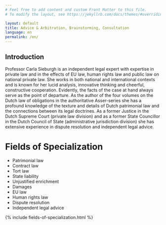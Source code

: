 ```yaml
---
# Feel free to add content and custom Front Matter to this file.
# To modify the layout, see https://jekyllrb.com/docs/themes/#overriding-theme-defaults

layout: default
title: Advice & Arbitration, Brainstorming, Consultation
language: en
permalink: /en/
---
```

## Introduction

Professor Carla Sieburgh is an independent legal expert with expertise in
private law and in the effects of EU law, human rights law and public law on
national private law. She works in both national and international contexts and
is known for her lucid analysis, innovative thinking and cheerful, constructive
cooperation. Evidently, the facts of the case at hand always serve as the point
of departure. As the author of the four volumes on the Dutch law of obligations
in the authoritative Asser-series she has a profound knowledge of the texture
and details of Dutch patrimonial law and the connections between its legal
doctrines. As a former Justice in the Dutch Supreme Court (private law division)
and as a former State Councillor in the Dutch Council of State (administrative
jurisdiction division) she has extensive experience in dispute resolution and
independent legal advice.

# Fields of Specialization
- Patrimonial law
- Contract law
- Tort law
- State liability
- Unjustified enrichment
- Damages
- EU law
- Human rights law
- Dispute resolution
- Independent legal advice

{% include fields-of-specialization.html %}
